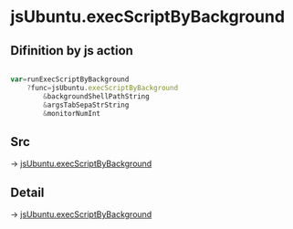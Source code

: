 # jsUbuntu.execScriptByBackground

## Difinition by js action

```js.js

var=runExecScriptByBackground
	?func=jsUbuntu.execScriptByBackground
		&backgroundShellPathString
		&argsTabSepaStrString
		&monitorNumInt
```

## Src

-> [jsUbuntu.execScriptByBackground](https://github.com/puutaro/CommandClick/blob/master/app/src/main/java/com/puutaro/commandclick/fragment_lib/terminal_fragment/js_interface/JsUbuntu.kt#L97)

## Detail

-> [jsUbuntu.execScriptByBackground](https://github.com/puutaro/CommandClick/blob/master/md/developer/js_interface/details/JsUbuntu/execScriptByBackground.md)
